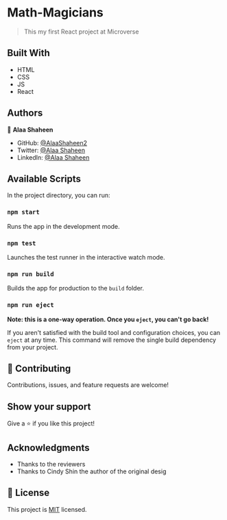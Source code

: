 
# Math-Magicians

> This my first React project at Microverse 


## Built With

- HTML
- CSS
- JS
- React 

## Authors
👤 **Alaa Shaheen**

- GitHub: [@AlaaShaheen2](https://github.com/AlaaShaheen2)
- Twitter: [@Alaa Shaheen](https://twitter.com/AlaaShaheen93)
- LinkedIn: [@Alaa Shaheen](https://www.linkedin.com/in/alaa-shaheen-879140240/)

## Available Scripts

In the project directory, you can run:

### `npm start`

Runs the app in the development mode.

### `npm test`

Launches the test runner in the interactive watch mode.


### `npm run build`

Builds the app for production to the `build` folder.

### `npm run eject`

**Note: this is a one-way operation. Once you `eject`, you can't go back!**

If you aren't satisfied with the build tool and configuration choices, you can `eject` at any time. This command will remove the single build dependency from your project.

## 🤝 Contributing

Contributions, issues, and feature requests are welcome!

## Show your support

Give a ⭐️ if you like this project!

## Acknowledgments

- Thanks to the reviewers
- Thanks to Cindy Shin the author of the original desig

## 📝 License
This project is [MIT](./LICENSE) licensed.
